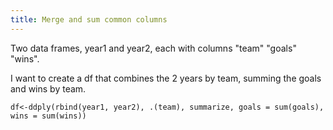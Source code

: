 ```yaml
---
title: Merge and sum common columns
---
```


Two data frames, year1 and year2, each with columns "team" "goals" "wins".

I want to create a df that combines the 2 years by team, summing the goals and wins by team.

	df<-ddply(rbind(year1, year2), .(team), summarize, goals = sum(goals), wins = sum(wins))
